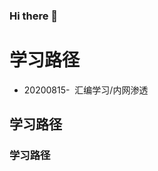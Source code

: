 ### Hi there 👋

<!--
**zhiyuckt/zhiyuckt** is a ✨ _special_ ✨ repository because its `README.md` (this file) appears on your GitHub profile.

Here are some ideas to get you started:

- 🔭 I’m currently working on ...
- 🌱 I’m currently learning ...
- 👯 I’m looking to collaborate on ...
- 🤔 I’m looking for help with ...
- 💬 Ask me about ...
- 📫 How to reach me: ...
- 😄 Pronouns: ...
- ⚡ Fun fact: ...
-->
<h1>学习路径</h1>  
<body>
  
<ul>
  <li>20200815-&nbsp;&nbsp;汇编学习/内网渗透</li>
</ul>
 <h2>学习路径</h2>
 <h3>学习路径</h3>  

</body>
